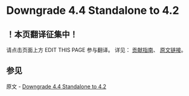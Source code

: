 # Downgrade 4.4 Standalone to 4.2

## ！本页翻译征集中！

请点击页面上方 EDIT THIS PAGE 参与翻译。
详见：
[贡献指南]( https://github.com/JinMuInfo/MongoDB-Manual-zh/blob/master/CONTRIBUTING.md )、
[原文链接](  https://docs.mongodb.com/manual/release-notes/4.4-downgrade-standalone/  )。

## 参见

原文 - [Downgrade 4.4 Standalone to 4.2]( https://docs.mongodb.com/manual/release-notes/4.4-downgrade-standalone/ )

